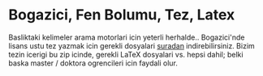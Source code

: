# Bogazici, Fen Bolumu, Tez, Latex

Basliktaki kelimeler arama motorlari icin yeterli
herhalde.. Bogazici'nde lisans ustu tez yazmak icin gerekli dosyalari
[suradan](https://github.com/burakbayramli/classnotes/tree/master/work/ms-thesis)
indirebilirsiniz. Bizim tezin icerigi bu zip icinde, gerekli
LaTeX dosyalari vs. hepsi dahil; belki baska master / doktora
ogrencileri icin faydali olur.

